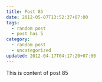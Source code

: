 ```yaml
---
title: Post 85
date: 2012-05-07T13:52:37+07:00
tags:
  - random post
  - post has 5
category:
  - random post
  - uncategorized
updated: 2012-04-17T04:17:20+07:00
---
```

This is content of post 85